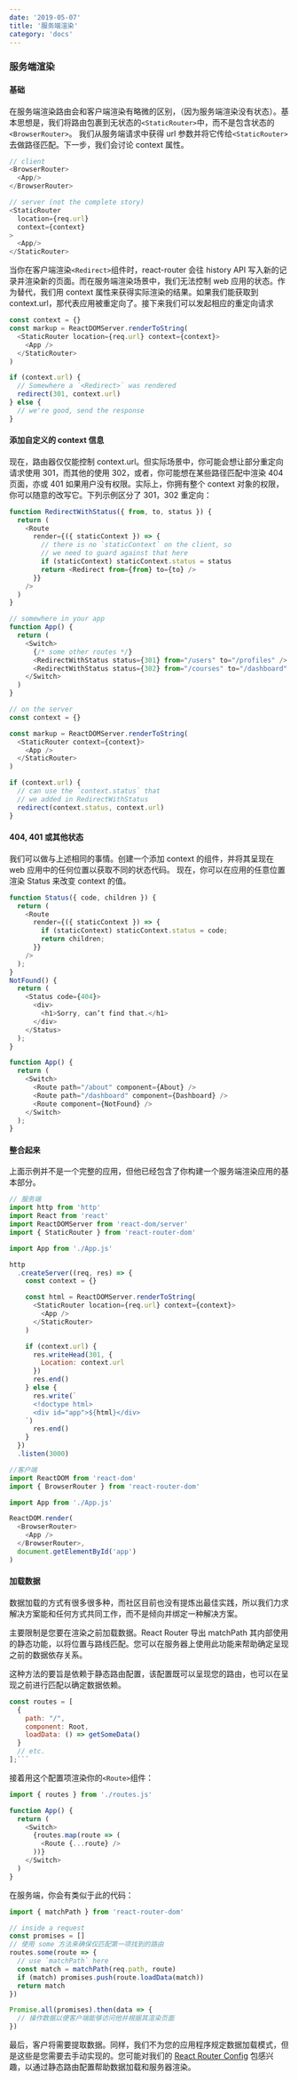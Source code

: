 ```yaml
---
date: '2019-05-07'
title: '服务端渲染'
category: 'docs'
---
```


### 服务端渲染

#### 基础

在服务端渲染路由会和客户端渲染有略微的区别，（因为服务端渲染没有状态）。基本思想是，我们将路由包裹到无状态的`<StaticRouter>`中，而不是包含状态的`<BrowserRouter>`。 我们从服务端请求中获得 url 参数并将它传给`<StaticRouter>`去做路径匹配。下一步，我们会讨论 context 属性。

```js
// client
<BrowserRouter>
  <App/>
</BrowserRouter>

// server (not the complete story)
<StaticRouter
  location={req.url}
  context={context}
>
  <App/>
</StaticRouter>
```

当你在客户端渲染`<Redirect>`组件时，react-router 会往 history API 写入新的记录并渲染新的页面。而在服务端渲染场景中，我们无法控制 web 应用的状态。作为替代，我们用 context 属性来获得实际渲染的结果。如果我们能获取到 context.url，那代表应用被重定向了。接下来我们可以发起相应的重定向请求

```js
const context = {}
const markup = ReactDOMServer.renderToString(
  <StaticRouter location={req.url} context={context}>
    <App />
  </StaticRouter>
)

if (context.url) {
  // Somewhere a `<Redirect>` was rendered
  redirect(301, context.url)
} else {
  // we're good, send the response
}
```

#### 添加自定义的 context 信息

现在，路由器仅仅能控制 context.url。但实际场景中，你可能会想让部分重定向请求使用 301，而其他的使用 302，或者，你可能想在某些路径匹配中渲染 404 页面，亦或 401 如果用户没有权限。实际上，你拥有整个 context 对象的权限，你可以随意的改写它。下列示例区分了 301，302 重定向：

```js
function RedirectWithStatus({ from, to, status }) {
  return (
    <Route
      render={({ staticContext }) => {
        // there is no `staticContext` on the client, so
        // we need to guard against that here
        if (staticContext) staticContext.status = status
        return <Redirect from={from} to={to} />
      }}
    />
  )
}

// somewhere in your app
function App() {
  return (
    <Switch>
      {/* some other routes */}
      <RedirectWithStatus status={301} from="/users" to="/profiles" />
      <RedirectWithStatus status={302} from="/courses" to="/dashboard" />
    </Switch>
  )
}

// on the server
const context = {}

const markup = ReactDOMServer.renderToString(
  <StaticRouter context={context}>
    <App />
  </StaticRouter>
)

if (context.url) {
  // can use the `context.status` that
  // we added in RedirectWithStatus
  redirect(context.status, context.url)
}
```

#### 404, 401 或其他状态

我们可以做与上述相同的事情。创建一个添加 context 的组件，并将其呈现在 web 应用中的任何位置以获取不同的状态代码。
现在，你可以在应用的任意位置渲染 Status 来改变 context 的值。

```js
function Status({ code, children }) {
  return (
    <Route
      render={({ staticContext }) => {
        if (staticContext) staticContext.status = code;
        return children;
      }}
    />
  );
}
NotFound() {
  return (
    <Status code={404}>
      <div>
        <h1>Sorry, can’t find that.</h1>
      </div>
    </Status>
  );
}

function App() {
  return (
    <Switch>
      <Route path="/about" component={About} />
      <Route path="/dashboard" component={Dashboard} />
      <Route component={NotFound} />
    </Switch>
  );
}
```

#### 整合起来

上面示例并不是一个完整的应用，但他已经包含了你构建一个服务端渲染应用的基本部分。

```js
// 服务端
import http from 'http'
import React from 'react'
import ReactDOMServer from 'react-dom/server'
import { StaticRouter } from 'react-router-dom'

import App from './App.js'

http
  .createServer((req, res) => {
    const context = {}

    const html = ReactDOMServer.renderToString(
      <StaticRouter location={req.url} context={context}>
        <App />
      </StaticRouter>
    )

    if (context.url) {
      res.writeHead(301, {
        Location: context.url
      })
      res.end()
    } else {
      res.write(`
      <!doctype html>
      <div id="app">${html}</div>
    `)
      res.end()
    }
  })
  .listen(3000)
```

```js
//客户端
import ReactDOM from 'react-dom'
import { BrowserRouter } from 'react-router-dom'

import App from './App.js'

ReactDOM.render(
  <BrowserRouter>
    <App />
  </BrowserRouter>,
  document.getElementById('app')
)
```

#### 加载数据

数据加载的方式有很多很多种，而社区目前也没有提炼出最佳实践，所以我们力求解决方案能和任何方式共同工作，而不是倾向并绑定一种解决方案。

主要限制是您要在渲染之前加载数据。React Router 导出 matchPath 其内部使用的静态功能，以将位置与路线匹配。您可以在服务器上使用此功能来帮助确定呈现之前的数据依存关系。

这种方法的要旨是依赖于静态路由配置，该配置既可以呈现您的路由，也可以在呈现之前进行匹配以确定数据依赖。

````js
const routes = [
  {
    path: "/",
    component: Root,
    loadData: () => getSomeData()
  }
  // etc.
];```
````

接着用这个配置项渲染你的`<Route>`组件：

```js
import { routes } from './routes.js'

function App() {
  return (
    <Switch>
      {routes.map(route => (
        <Route {...route} />
      ))}
    </Switch>
  )
}
```

在服务端，你会有类似于此的代码：

```js
import { matchPath } from 'react-router-dom'

// inside a request
const promises = []
// 使用 some 方法来确保仅匹配第一项找到的路由
routes.some(route => {
  // use `matchPath` here
  const match = matchPath(req.path, route)
  if (match) promises.push(route.loadData(match))
  return match
})

Promise.all(promises).then(data => {
  // 操作数据以便客户端能够访问他并根据其渲染页面
})
```

最后，客户将需要提取数据。同样，我们不为您的应用程序规定数据加载模式，但是这些是您需要去手动实现的。您可能对我们的 [React Router Config](https://github.com/ReactTraining/react-router/tree/master/packages/react-router-config) 包感兴趣，以通过静态路由配置帮助数据加载和服务器渲染。
